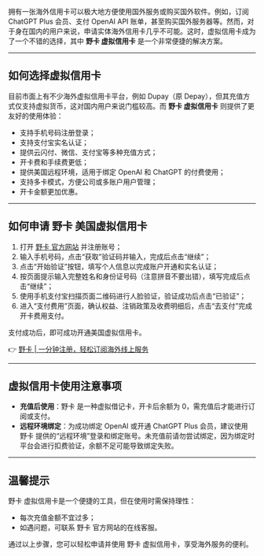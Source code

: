 拥有一张海外信用卡可以极大地方便使用国外服务或购买国外软件。例如，订阅 ChatGPT Plus 会员、支付 OpenAI API 账单，甚至购买国外服务器等。然而，对于身在国内的用户来说，申请实体海外信用卡几乎不可能。这时，虚拟信用卡成为了一个不错的选择，其中 **野卡 虚拟信用卡** 是一个非常便捷的解决方案。

---

## 如何选择虚拟信用卡

目前市面上有不少海外虚拟信用卡平台，例如 Dupay（原 Depay），但其充值方式仅支持虚拟货币，这对国内用户来说门槛较高。而 **野卡 虚拟信用卡** 则提供了更友好的使用体验：

- 支持手机号码注册登录；
- 支持支付宝实名认证；
- 提供云闪付、微信、支付宝等多种充值方式；
- 开卡费和手续费更低；
- 提供美国远程环境，适用于绑定 OpenAI 和 ChatGPT 的付费使用；
- 支持多卡模式，方便公司或多账户用户管理；
- 开卡金额更加优惠。

---

## 如何申请 野卡 美国虚拟信用卡

1. 打开 [野卡 官方网站](https://bit.ly/bewildcard) 并注册账号；
2. 输入手机号码，点击“获取”验证码并输入，完成后点击“继续”；
3. 点击“开始验证”按钮，填写个人信息以完成账户开通和实名认证；
4. 按页面提示输入完整姓名和身份证号码（注意拼音不要出错），填写完成后点击“继续”；
5. 使用手机支付宝扫描页面二维码进行人脸验证，验证成功后点击“已验证”；
6. 进入“支付费用”页面，确认权益、注销政策及收费明细后，点击“去支付”完成开卡费用支付。

支付成功后，即可成功开通美国虚拟信用卡。

👉 [野卡 | 一分钟注册，轻松订阅海外线上服务](https://bit.ly/bewildcard)

---

## 虚拟信用卡使用注意事项

- **充值后使用**：野卡 是一种虚拟借记卡，开卡后余额为 0，需充值后才能进行订阅或支付。
- **远程环境绑定**：为成功绑定 OpenAI 或开通 ChatGPT Plus 会员，建议使用 野卡 提供的“远程环境”登录和绑定账号。未充值前请勿尝试绑定，因为绑定时平台会进行扣费验证，余额不足可能导致绑定失败。

---

## 温馨提示

野卡 虚拟信用卡是一个便捷的工具，但在使用时需保持理性：

- 每次充值金额不宜过多；
- 如遇问题，可联系 野卡 官方网站的在线客服。

通过以上步骤，您可以轻松申请并使用 野卡 虚拟信用卡，享受海外服务的便利。